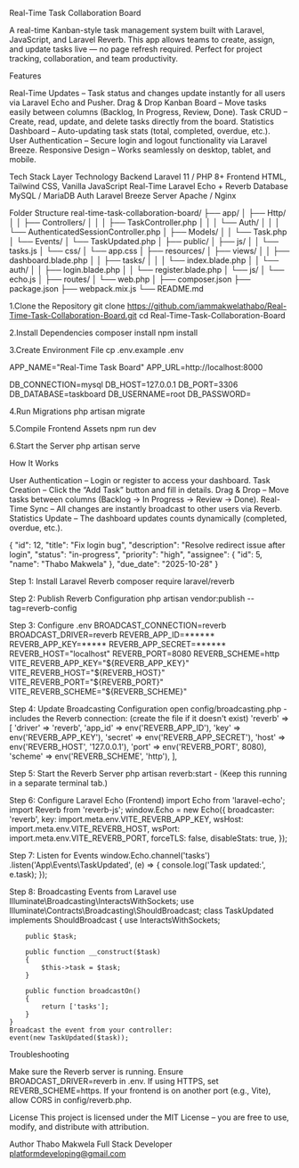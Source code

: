 Real-Time Task Collaboration Board

A real-time Kanban-style task management system built with Laravel, JavaScript, and Laravel Reverb.
This app allows teams to create, assign, and update tasks live — no page refresh required. Perfect for project tracking, collaboration, and team productivity.

 Features

 Real-Time Updates – Task status and changes update instantly for all users via Laravel Echo and Pusher.
 Drag & Drop Kanban Board – Move tasks easily between columns (Backlog, In Progress, Review, Done).
 Task CRUD – Create, read, update, and delete tasks directly from the board.
 Statistics Dashboard – Auto-updating task stats (total, completed, overdue, etc.).
 User Authentication – Secure login and logout functionality via Laravel Breeze.
 Responsive Design – Works seamlessly on desktop, tablet, and mobile.

 Tech Stack
    Layer	Technology
    Backend	Laravel 11 / PHP 8+
    Frontend	HTML, Tailwind CSS, Vanilla JavaScript
    Real-Time	Laravel Echo + Reverb
    Database	MySQL / MariaDB
    Auth	Laravel Breeze
    Server	Apache / Nginx

Folder Structure
 real-time-task-collaboration-board/
├── app/
│   ├── Http/
│   │   ├── Controllers/
│   │   │   ├── TaskController.php
│   │   │   └── Auth/
│   │   │       └── AuthenticatedSessionController.php
│   ├── Models/
│   │   └── Task.php
│   └── Events/
│       └── TaskUpdated.php
│
├── public/
│   ├── js/
│   │   └── tasks.js
│   └── css/
│       └── app.css
│
├── resources/
│   ├── views/
│   │   ├── dashboard.blade.php
│   │   ├── tasks/
│   │   │   └── index.blade.php
│   │   └── auth/
│   │       ├── login.blade.php
│   │       └── register.blade.php
│   └── js/
│       └── echo.js
│
├── routes/
│   └── web.php
│
├── composer.json
├── package.json
├── webpack.mix.js
└── README.md

1.Clone the Repository
    git clone https://github.com/iammakwelathabo/Real-Time-Task-Collaboration-Board.git
    cd Real-Time-Task-Collaboration-Board
    
2.Install Dependencies
    composer install
    npm install
    
3.Create Environment File
    cp .env.example .env

APP_NAME="Real-Time Task Board"
APP_URL=http://localhost:8000

DB_CONNECTION=mysql
DB_HOST=127.0.0.1
DB_PORT=3306
DB_DATABASE=taskboard
DB_USERNAME=root
DB_PASSWORD=

4.Run Migrations
    php artisan migrate

5.Compile Frontend Assets
    npm run dev

6.Start the Server
    php artisan serve

How It Works

User Authentication – Login or register to access your dashboard.
Task Creation – Click the “Add Task” button and fill in details.
Drag & Drop – Move tasks between columns (Backlog → In Progress → Review → Done).
Real-Time Sync – All changes are instantly broadcast to other users via Reverb.
Statistics Update – The dashboard updates counts dynamically (completed, overdue, etc.).

{
  "id": 12,
  "title": "Fix login bug",
  "description": "Resolve redirect issue after login",
  "status": "in-progress",
  "priority": "high",
  "assignee": {
    "id": 5,
    "name": "Thabo Makwela"
  },
  "due_date": "2025-10-28"
}

Step 1: Install Laravel Reverb
    composer require laravel/reverb

Step 2: Publish Reverb Configuration
    php artisan vendor:publish --tag=reverb-config

Step 3: Configure .env
    BROADCAST_CONNECTION=reverb
    BROADCAST_DRIVER=reverb
    REVERB_APP_ID=******
    REVERB_APP_KEY=*****
    REVERB_APP_SECRET=******
    REVERB_HOST="localhost"
    REVERB_PORT=8080
    REVERB_SCHEME=http
    VITE_REVERB_APP_KEY="${REVERB_APP_KEY}"
    VITE_REVERB_HOST="${REVERB_HOST}"
    VITE_REVERB_PORT="${REVERB_PORT}"
    VITE_REVERB_SCHEME="${REVERB_SCHEME}"

Step 4: Update Broadcasting Configuration
    open config/broadcasting.php - includes the Reverb connection: (create the file if it doesn't exist)
    'reverb' => [
    'driver' => 'reverb',
    'app_id' => env('REVERB_APP_ID'),
    'key' => env('REVERB_APP_KEY'),
    'secret' => env('REVERB_APP_SECRET'),
    'host' => env('REVERB_HOST', '127.0.0.1'),
    'port' => env('REVERB_PORT', 8080),
    'scheme' => env('REVERB_SCHEME', 'http'),
],

Step 5: Start the Reverb Server
    php artisan reverb:start - (Keep this running in a separate terminal tab.)

Step 6: Configure Laravel Echo (Frontend)
    import Echo from 'laravel-echo';
    import Reverb from 'reverb-js';
    window.Echo = new Echo({
        broadcaster: 'reverb',
        key: import.meta.env.VITE_REVERB_APP_KEY,
        wsHost: import.meta.env.VITE_REVERB_HOST,
        wsPort: import.meta.env.VITE_REVERB_PORT,
        forceTLS: false,
        disableStats: true,
});

Step 7: Listen for Events
    window.Echo.channel('tasks')
    .listen('App\\Events\\TaskUpdated', (e) => {
        console.log('Task updated:', e.task);
    });

Step 8: Broadcasting Events from Laravel
    use Illuminate\Broadcasting\InteractsWithSockets;
    use Illuminate\Contracts\Broadcasting\ShouldBroadcast;
    class TaskUpdated implements ShouldBroadcast
    {
        use InteractsWithSockets;
    
        public $task;
    
        public function __construct($task)
        {
            $this->task = $task;
        }
    
        public function broadcastOn()
        {
            return ['tasks'];
        }
    }
    Broadcast the event from your controller:
    event(new TaskUpdated($task));

Troubleshooting

Make sure the Reverb server is running.
Ensure BROADCAST_DRIVER=reverb in .env.
If using HTTPS, set REVERB_SCHEME=https.
If your frontend is on another port (e.g., Vite), allow CORS in config/reverb.php.

License
This project is licensed under the MIT License – you are free to use, modify, and distribute with attribution.

Author
Thabo Makwela
Full Stack Developer
platformdeveloping@gmail.com
